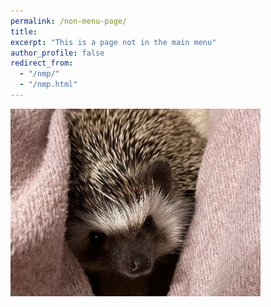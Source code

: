 ```yaml
---
permalink: /non-menu-page/
title: 
excerpt: "This is a page not in the main menu"
author_profile: false
redirect_from: 
  - "/nmp/"
  - "/nmp.html"
---
```



<p>
<img src="https://raw.githubusercontent.com/nathanielbraswell/nathanielbraswell.github.io/master/_pages/IMG_6989.jpg" alt="Picture 1" width="400" height="300" />
</p>






